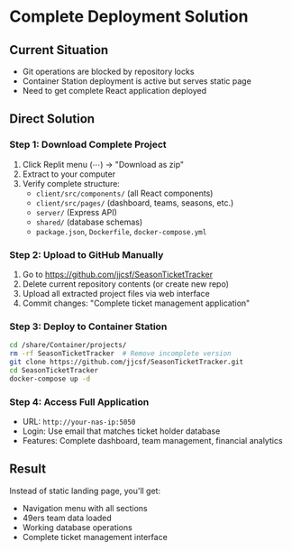 # Complete Deployment Solution

## Current Situation
- Git operations are blocked by repository locks
- Container Station deployment is active but serves static page
- Need to get complete React application deployed

## Direct Solution

### Step 1: Download Complete Project
1. Click Replit menu (⋯) → "Download as zip"
2. Extract to your computer
3. Verify complete structure:
   - `client/src/components/` (all React components)
   - `client/src/pages/` (dashboard, teams, seasons, etc.)
   - `server/` (Express API)
   - `shared/` (database schemas)
   - `package.json`, `Dockerfile`, `docker-compose.yml`

### Step 2: Upload to GitHub Manually
1. Go to https://github.com/jjcsf/SeasonTicketTracker
2. Delete current repository contents (or create new repo)
3. Upload all extracted project files via web interface
4. Commit changes: "Complete ticket management application"

### Step 3: Deploy to Container Station
```bash
cd /share/Container/projects/
rm -rf SeasonTicketTracker  # Remove incomplete version
git clone https://github.com/jjcsf/SeasonTicketTracker.git
cd SeasonTicketTracker
docker-compose up -d
```

### Step 4: Access Full Application
- URL: `http://your-nas-ip:5050`
- Login: Use email that matches ticket holder database
- Features: Complete dashboard, team management, financial analytics

## Result
Instead of static landing page, you'll get:
- Navigation menu with all sections
- 49ers team data loaded
- Working database operations
- Complete ticket management interface
